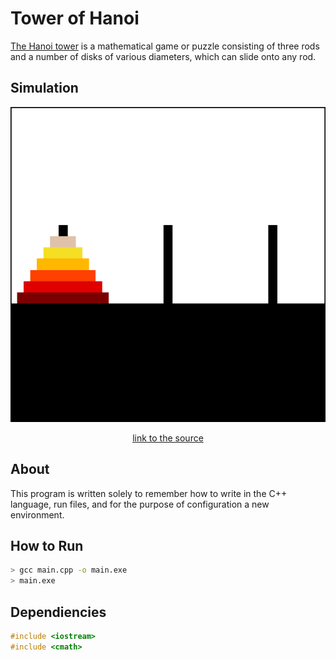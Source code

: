 # Tower of Hanoi
[The Hanoi tower](https://en.wikipedia.org/wiki/Tower_of_Hanoi) is a mathematical game or puzzle consisting of three rods and a number of disks of various diameters, which can slide onto any rod.

## Simulation

<p align="center">
  <img src="animation.gif" alt="animated" />
</p>

<p align="center">
  <a href="https://upload.wikimedia.org/wikipedia/commons/8/8d/Iterative_algorithm_solving_a_6_disks_Tower_of_Hanoi.gif">link to the source</a>
</p>

## About
This program is written solely to remember how to write in the C++ language, run files, and for the purpose of configuration a new environment.

## How to Run

```sh
> gcc main.cpp -o main.exe
> main.exe
```

## Dependiencies

```cpp
#include <iostream>
#include <cmath>
```
